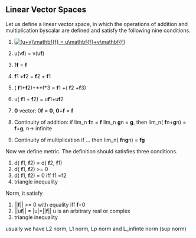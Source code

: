 ## Linear Vector Spaces ##


Let us define a linear vector space, in which the operations of addition and multiplication byscalar are defined and satisfy the following nine conditions.

1.  <a href="https://www.codecogs.com/eqnedit.php?latex=(u&plus;v)\mathbf{f}&space;=&space;u\mathbf{f}&plus;v\mathbf{f}" target="_blank"><img src="https://latex.codecogs.com/gif.latex?(u&plus;v)\mathbf{f}&space;=&space;u\mathbf{f}&plus;v\mathbf{f}" title="(u+v)\mathbf{f} = u\mathbf{f}+v\mathbf{f}" /></a> 

2. u(v**f**) = v(u**f**)

3. 1**f** = **f**

4. **f**1 +**f**2 = **f**2 + **f**1

5. ( **f**1+**f**2)+**f*3 = **f**1 +( **f**2 +**f**3)

6. u( **f**1 + **f**2) = u**f**1+u**f**2

7. **0** vector: 0**f** = **0**, **0**+**f** = **f**

8. Continuity of addition: if lim_n **f**n = **f** lim_n **g**n = **g**, then lim_n( **f**n+**g**n) = **f**+**g**, n-> infinite

9. Continuity of multiplication if ... then lim_n( **f**n**g**n) = **fg**

Now we define metric. The definition should satisfies three conditions.

1.  d( **f**1, **f**2) = d( **f**2, **f**1)
2.  d( **f**1, **f**2) >= 0
3.  d( **f**1, **f**2) = 0 iff f1 =f2
4.  triangle inequality

Norm, it satisfy

1. ||**f**|| >= 0 with equality iff **f**=0
2. ||u**f**|| = |u|*||**f**|| u is an arbitrary real or complex
3. triangle inequality

usually we have L2 norm, L1 norm, Lp norm and L_infinte norm (sup norm)
